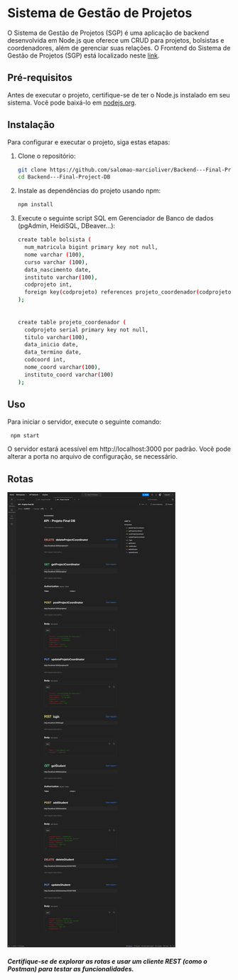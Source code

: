 # Sistema de Gestão de Projetos

O Sistema de Gestão de Projetos (SGP) é uma aplicação de backend desenvolvida em Node.js que oferece um CRUD para projetos, bolsistas e coordenadores, além de gerenciar suas relações. O Frontend do Sistema de Gestão de Projetos (SGP) está localizado neste [link](https://github.com/salomao-marcioliver/Frontend---Final-Project-DB).

## Pré-requisitos

Antes de executar o projeto, certifique-se de ter o Node.js instalado em seu sistema. Você pode baixá-lo em [nodejs.org](https://nodejs.org/).

## Instalação

Para configurar e executar o projeto, siga estas etapas:

1. Clone o repositório:

   ```bash
   git clone https://github.com/salomao-marcioliver/Backend---Final-Project-DB.git
   cd Backend---Final-Project-DB

2. Instale as dependências do projeto usando npm:

   ```bash
   npm install
   ```

3. Execute o seguinte script SQL em Gerenciador de Banco de dados (pgAdmin, HeidiSQL, DBeaver...):
    ```bash
    create table bolsista (
      num_matricula bigint primary key not null,
      nome varchar (100),
      curso varchar (100),
      data_nascimento date,
      instituto varchar(100),
      codprojeto int, 
      foreign key(codprojeto) references projeto_coordenador(codprojeto) 
    );


    create table projeto_coordenador (
      codprojeto serial primary key not null,
      titulo varchar(100),
      data_inicio date,
      data_termino date,
      codcoord int,
      nome_coord varchar(100),
      instituto_coord varchar(100)
    );
    ```
  
## Uso
Para iniciar o servidor, execute o seguinte comando:

```bash
 npm start
```
O servidor estará acessível em http://localhost:3000 por padrão. Você pode alterar a porta no arquivo de configuração, se necessário.

## Rotas

<img src="docs/documention.png" />



##### Certifique-se de explorar as rotas e usar um cliente REST (como o Postman) para testar as funcionalidades.